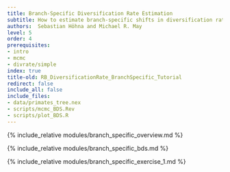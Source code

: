 ```yaml
---
title: Branch-Specific Diversification Rate Estimation
subtitle: How to estimate branch-specific shifts in diversification rates 
authors:  Sebastian Höhna and Michael R. May
level: 5
order: 4
prerequisites:
- intro
- mcmc
- divrate/simple
index: true
title-old: RB_DiversificationRate_BranchSpecific_Tutorial
redirect: false
include_all: false
include_files:
- data/primates_tree.nex
- scripts/mcmc_BDS.Rev
- scripts/plot_BDS.R
---
```


{% include_relative modules/branch_specific_overview.md %}

{% include_relative modules/branch_specific_bds.md %}

{% include_relative modules/branch_specific_exercise_1.md %}
